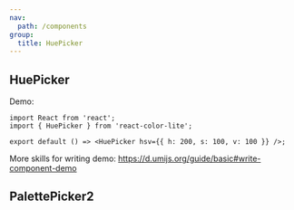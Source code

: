 ```yaml
---
nav:
  path: /components
group:
  title: HuePicker
---
```


## HuePicker

Demo:

```tsx
import React from 'react';
import { HuePicker } from 'react-color-lite';

export default () => <HuePicker hsv={{ h: 200, s: 100, v: 100 }} />;
```

More skills for writing demo: https://d.umijs.org/guide/basic#write-component-demo

## PalettePicker2
